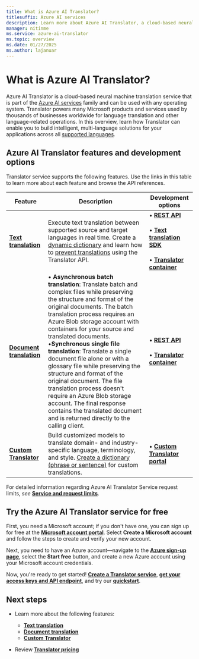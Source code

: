 ```yaml
---
title: What is Azure AI Translator?
titlesuffix: Azure AI services
description: Learn more about Azure AI Translator, a cloud-based neural machine translation solution that translates text across multiple languages and dialects.
manager: nitinme
ms.service: azure-ai-translator
ms.topic: overview
ms.date: 01/27/2025
ms.author: lajanuar
---
```


# What is Azure AI Translator?

Azure AI Translator is a cloud-based neural machine translation service that is part of the [Azure AI services](../what-are-ai-services.md) family and can be used with any operating system. Translator powers many Microsoft products and services used by thousands of businesses worldwide for language translation and other language-related operations. In this overview, learn how Translator can enable you to build intelligent, multi-language solutions for your applications across all [supported languages](./language-support.md).

## Azure AI Translator features and development options

Translator service supports the following features. Use the links in this table to learn more about each feature and browse the API references.

| Feature | Description | Development options |
|----------|-------------|--------------------------|
| [**Text translation**](text-translation/overview.md) | Execute text translation between supported source and target languages in real time. Create a [dynamic dictionary](dynamic-dictionary.md) and learn how to [prevent translations](prevent-translation.md) using the Translator API. | &bull; [**REST API**](text-translation/reference/rest-api-guide.md)</br></br>&bull; [**Text translation SDK**](text-sdk-overview.md) </br></br>&bull; [**Translator container**](containers/translator-how-to-install-container.md)|
| [**Document translation**](document-translation/overview.md)| &bullet; **Asynchronous batch translation**: Translate batch and complex files while preserving the structure and format of the original documents. The batch translation process requires an Azure Blob storage account with containers for your source and translated documents.</br>&bullet;**Synchronous single file translation**: Translate a single document file alone or with a glossary file while preserving the structure and format of the original document. The file translation process doesn't require an Azure Blob storage account. The final response contains the translated document and is returned directly to the calling client. | &bull; [**REST API**](document-translation/reference/rest-api-guide.md)</br></br>&bull; [**Translator container**](containers/translator-how-to-install-container.md)|
| [**Custom Translator**](custom-translator/overview.md) | Build customized models to translate domain- and industry-specific language, terminology, and style. [Create a dictionary (phrase or sentence)](custom-translator/concepts/dictionaries.md) for custom translations. | &bull; [**Custom Translator portal**](https://portal.customtranslator.azure.ai/)|

For detailed information regarding Azure AI Translator Service request limits, *see* [**Service and request limits**](service-limits.md#text-translation).

## Try the Azure AI Translator service for free

First, you need a Microsoft account; if you don't have one, you can sign up for free at the [**Microsoft account portal**](https://account.microsoft.com/account). Select **Create a Microsoft account** and follow the steps to create and verify your new account.

Next, you need to  have an Azure account—navigate to the [**Azure sign-up page**](https://azure.microsoft.com/free/ai/), select the **Start free** button, and create a new Azure account using your Microsoft account credentials.

Now, you're ready to get started! [**Create a Translator service**](create-translator-resource.md "Go to the Azure portal."), [**get your access keys and API endpoint**](create-translator-resource.md#authentication-keys-and-endpoint-url "An endpoint URL and read-only key are required for authentication."), and try our [**quickstart**](quickstart-text-rest-api.md "Learn to use Translator via REST.").

## Next steps

* Learn more about the following features:

  * [**Text translation**](text-translation/overview.md)
  * [**Document translation**](document-translation/overview.md)
  * [**Custom Translator**](custom-translator/overview.md)

* Review [**Translator pricing**](https://azure.microsoft.com/pricing/details/cognitive-services/translator-text-api/)
